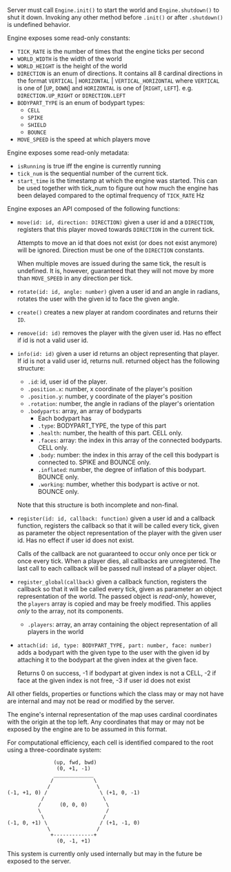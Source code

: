 Server must call `Engine.init()` to start the world and `Engine.shutdown()` to shut it down.
Invoking any other method before `.init()` or after `.shutdown()` is undefined behavior.

Engine exposes some read-only constants:
- `TICK_RATE` is the number of times that the engine ticks per second
- `WORLD_WIDTH` is the width of the world
- `WORLD_HEIGHT` is the height of the world
- `DIRECTION` is an enum of directions.
  It contains all 8 cardinal directions in the format `VERTICAL` | `HORIZONTAL` | `VERTICAL_HORIZONTAL`
  where `VERTICAL` is one of [`UP`, `DOWN`] and `HORIZONTAL` is one of [`RIGHT`, `LEFT`]. e.g. `DIRECTION.UP_RIGHT` or `DIRECTION.LEFT`
- `BODYPART_TYPE` is an enum of bodypart types:
  - `CELL`
  - `SPIKE`
  - `SHIELD`
  - `BOUNCE`
- `MOVE_SPEED` is the speed at which players move

Engine exposes some read-only metadata:
- `isRunning` is true iff the engine is currently running
- `tick_num` is the sequential number of the current tick.
- `start_time` is the timestamp at which the engine was started. This can be used together with tick_num to
  figure out how much the engine has been delayed compared to the optimal frequency of `TICK_RATE` Hz

Engine exposes an API composed of the following functions:
- `move(id: id, direction: DIRECTION)` given a user id and a `DIRECTION`, registers that this player moved towards `DIRECTION`
  in the current tick. 
  
  Attempts to move an id that does not exist (or does not exist anymore) will be ignored.
  Direction must be one of the `DIRECTION` constants.
  
  When multiple moves are issued during the same tick, the result is undefined. It is, however, guaranteed that they
  will not move by more than `MOVE_SPEED` in any direction per tick.
- `rotate(id: id, angle: number)` given a user id and an angle in radians, rotates the user with the given id to face
  the given angle.
- `create()` creates a new player at random coordinates and returns their `ID`.
- `remove(id: id)` removes the player with the given user id. Has no effect if id is not a valid user id.
- `info(id: id)` given a user id returns an object representing that player. If id is not a valid user id, returns null.
  returned object has the following structure:
    - `.id`: id, user id of the player.
    - `.position.x`: number, x coordinate of the player's position
    - `.position.y`: number, y coordinate of the player's position
    - `.rotation`: number, the angle in radians of the player's orientation
    - `.bodyparts`: array, an array of bodyparts
        - Each bodypart has
        - `.type`: BODYPART_TYPE, the type of this part
        - `.health`: number, the health of this part. CELL only.
        - `.faces`: array<number>: the index in this array of the connected bodyparts. CELL only.
        - `.body`: number: the index in this array of the cell this bodypart is connected to. SPIKE and BOUNCE only.
        - `.inflated`: number, the degree of inflation of this bodypart. BOUNCE only.
        - `.working`: number, whether this bodypart is active or not. BOUNCE only.
        
  Note that this structure is both incomplete and non-final.
- `register(id: id, callback: function)` given a user id and a callback function, registers the callback so that it will be called
  every tick, given as parameter the object representation of the player with the given user id.
  Has no effect if user id does not exist.
  
  Calls of the callback are not guaranteed to occur only once per tick or once every tick.
  When a player dies, all callbacks are unregistered. The last call to each callback will be passed null instead of
  a player object.
- `register_global(callback)` given a callback function, registers the callback so that it will be called every
  tick, given as parameter an object representation of the world.
  The passed object is *read-only*, however, the `players` array is copied and may be freely modified.
  This applies *only* to the array, not its components.
  - `.players`: array<player>, an array containing the object representation of all players in the world
- `attach(id: id, type: BODYPART_TYPE, part: number, face: number)` adds a bodypart with the given type to the user with
  the given id by attaching it to the bodypart at the given index at the given face.
  
  Returns 0 on success, 
  -1 if bodypart at given index is not a CELL, 
  -2 if face at the given index is not free,
  -3 if user id does not exist

All other fields, properties or functions which the class may or may not have are internal and may not be
read or modified by the server.

The engine's internal representation of the map uses cardinal coordinates with the origin at the top left.
Any coordinates that may or may not be exposed by the engine are to be assumed in this format.

For computational efficiency, each cell is identified compared to the root using a three-coordinate system:
```
               (up, fwd, bwd)
                (0, +1, -1)
               _____________
              /             \
             /               \
(-1, +1, 0) /                 \ (+1, 0, -1)
           /                   \
          /      (0, 0, 0)      \
          \                     /
           \                   /
(-1, 0, +1) \                 / (+1, -1, 0)
             \               /
              +-------------+
                (0, -1, +1)
```
This system is currently only used internally but may in the future be exposed to the server.